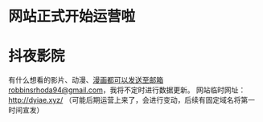# 网站正式开始运营啦
# 抖夜影院
有什么想看的影片、动漫、漫画都可以发送至邮箱robbinsrhoda94@gmail.com，我将不定时进行数据更新。
网站临时网址：http://dyiae.xyz/ （可能后期运营上来了，会进行变动，后续有固定域名将第一时间宣发）

